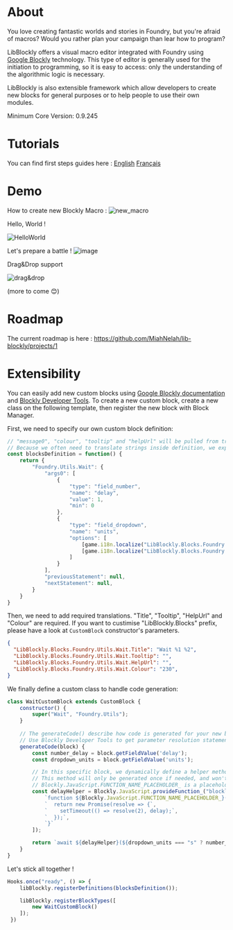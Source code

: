 # About

You love creating fantastic worlds and stories in Foundry, but you're afraid of macros? Would you rather plan your campaign than lear how to program? 

LibBlockly offers a visual macro editor integrated with Foundry using [Google Blockly](https://developers.google.com/blockly) technology. This type of editor is generally used for the initiation to programming, so it is easy to access: only the understanding of the algorithmic logic is necessary.

LibBlockly is also extensible framework which allow developers to create new blocks for general purposes or to help people to use their own modules.

Minimum Core Version: 0.9.245

# Tutorials

You can find first steps guides here : [English](https://github.com/MiahNelah/lib-blockly/wiki/First-steps) [Français](https://github.com/MiahNelah/lib-blockly/wiki/Premiers-pas)

# Demo

How to create new Blockly Macro :
![new_macro](https://user-images.githubusercontent.com/1334405/171999317-df2e74d6-3f27-4170-bd01-e2e694dc3f25.gif)


Hello, World !

![HelloWorld](https://user-images.githubusercontent.com/1334405/170825801-e54456d6-5bea-4874-a5de-b670f1a79a03.gif)

Let's prepare a battle !
![image](https://user-images.githubusercontent.com/1334405/172059866-a4dc2502-1c26-4622-a048-24072c5744a6.png)

Drag&Drop support

![drag&drop](https://user-images.githubusercontent.com/1334405/171998545-0182f6a2-5c43-4610-b9a1-55a67c677384.gif)


(more to come :blush:)

# Roadmap

The current roadmap is here : https://github.com/MiahNelah/lib-blockly/projects/1

# Extensibility

You can easily add new custom blocks using [Google Blockly documentation](https://developers.google.com/blockly/guides/overview) and [Blockly Developer Tools](https://blockly-demo.appspot.com/static/demos/blockfactory/index.html).
To create a new custom block, create a new class on the following template, then register the new block with Block Manager.

First, we need to specify our own custom block definition:

```javascript
// "message0", "colour", "tooltip" and "helpUrl" will be pulled from translation file for you.
// Because we often need to translate strings inside definition, we expose defnitions as function to grant access to game.i18n.localise() helper.
const blocksDefinition = function() {
    return {
        "Foundry.Utils.Wait": {            
            "args0": [
                {
                    "type": "field_number",
                    "name": "delay",
                    "value": 1,
                    "min": 0
                },
                {
                    "type": "field_dropdown",
                    "name": "units",
                    "options": [
                        [game.i18n.localize("LibBlockly.Blocks.Foundry.Utils.Wait.Seconds"), "s"],
                        [game.i18n.localize("LibBlockly.Blocks.Foundry.Utils.Wait.Milliseconds"), "ms"]
                    ]
                }
            ],
            "previousStatement": null,
            "nextStatement": null,
        }
    }
}
```

Then, we need to add required translations. "Title", "Tooltip", "HelpUrl" and "Colour" are required.
If you want to custimise "LibBlockly.Blocks" prefix, please have a look at `CustomBlock` constructor's parameters.
```json
{
  "LibBlockly.Blocks.Foundry.Utils.Wait.Title": "Wait %1 %2",
  "LibBlockly.Blocks.Foundry.Utils.Wait.Tooltip": "",
  "LibBlockly.Blocks.Foundry.Utils.Wait.HelpUrl": "",
  "LibBlockly.Blocks.Foundry.Utils.Wait.Colour": "230",
}
```

We finally define a custom class to handle code generation:
```javascript
class WaitCustomBlock extends CustomBlock {
    constructor() {
        super("Wait", "Foundry.Utils");
    }
  
    // The generateCode() describe how code is generated for your new block.
    // Use Blockly Developer Tools to get parameter resolution statements.
    generateCode(block) {
        const number_delay = block.getFieldValue('delay');
        const dropdown_units = block.getFieldValue('units');

        // In this specific block, we dynamically define a helper method to handle setTimeout promise.
        // This method will only be generated once if needed, and won't be if block is never used.
        // Blockly.JavaScript.FUNCTION_NAME_PLACEHOLDER_ is a placeholder to reference method hersel (useful for recursive calls).
        const delayHelper = Blockly.JavaScript.provideFunction_("blockly_delay_helper", [
            `function ${Blockly.JavaScript.FUNCTION_NAME_PLACEHOLDER_}(delay) {`,
            `  return new Promise(resolve => {`,
            `    setTimeout(() => resolve(2), delay);`,
            `  });`,
            `}`
        ]);

        return `await ${delayHelper}(${dropdown_units === "s" ? number_delay * 1000 : number_delay});\n`;
    }
}
```

Let's stick all together !
```javascript
Hooks.once("ready", () => {
    libBlockly.registerDefinitions(blocksDefinition());    

    libBlockly.registerBlockTypes([
        new WaitCustomBlock()
    ]);
 })
```
